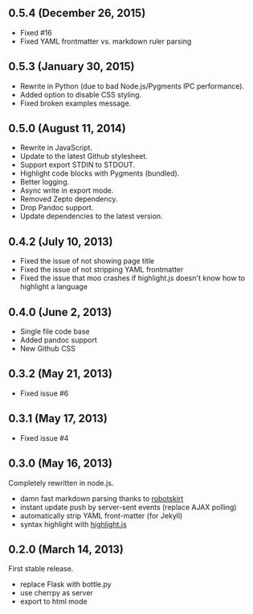 ## 0.5.4 (December 26, 2015)

- Fixed #16
- Fixed YAML frontmatter vs. markdown ruler parsing

## 0.5.3 (January 30, 2015)

- Rewrite in Python (due to bad Node.js/Pygments IPC performance).
- Added option to disable CSS styling.
- Fixed broken examples message.

## 0.5.0 (August 11, 2014)

- Rewrite in JavaScript.
- Update to the latest Github stylesheet.
- Support export STDIN to STDOUT.
- Highlight code blocks with Pygments (bundled).
- Better logging.
- Async write in export mode.
- Removed Zepto dependency.
- Drop Pandoc support.
- Update dependencies to the latest version.

## 0.4.2 (July 10, 2013)

- Fixed the issue of not showing page title
- Fixed the issue of not stripping YAML frontmatter
- Fixed the issue that moo crashes if highlight.js doesn't know how to highlight a language

## 0.4.0 (June 2, 2013)

- Single file code base
- Added pandoc support
- New Github CSS

## 0.3.2 (May 21, 2013)

- Fixed issue #6

## 0.3.1 (May 17, 2013)

- Fixed issue #4

## 0.3.0 (May 16, 2013)

Completely rewritten in node.js.

- damn fast markdown parsing thanks to [robotskirt][rs]
- instant update push by server-sent events (replace AJAX polling)
- automatically strip YAML front-matter (for Jekyll)
- syntax highlight with [highlight.js](hljs)

[rs]: https://github.com/benmills/robotskirt
[hljs]: https://github.com/isagalaev/highlight.js

## 0.2.0 (March 14, 2013)

First stable release.

- replace Flask with bottle.py
- use cherrpy as server
- export to html mode

